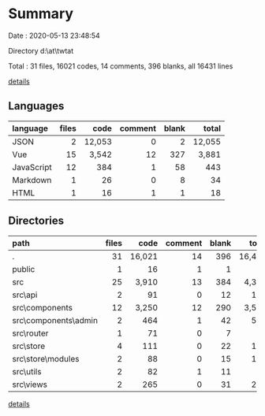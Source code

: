 # Summary

Date : 2020-05-13 23:48:54

Directory d:\at\twtat

Total : 31 files,  16021 codes, 14 comments, 396 blanks, all 16431 lines

[details](details.md)

## Languages
| language | files | code | comment | blank | total |
| :--- | ---: | ---: | ---: | ---: | ---: |
| JSON | 2 | 12,053 | 0 | 2 | 12,055 |
| Vue | 15 | 3,542 | 12 | 327 | 3,881 |
| JavaScript | 12 | 384 | 1 | 58 | 443 |
| Markdown | 1 | 26 | 0 | 8 | 34 |
| HTML | 1 | 16 | 1 | 1 | 18 |

## Directories
| path | files | code | comment | blank | total |
| :--- | ---: | ---: | ---: | ---: | ---: |
| . | 31 | 16,021 | 14 | 396 | 16,431 |
| public | 1 | 16 | 1 | 1 | 18 |
| src | 25 | 3,910 | 13 | 384 | 4,307 |
| src\api | 2 | 91 | 0 | 12 | 103 |
| src\components | 12 | 3,250 | 12 | 290 | 3,552 |
| src\components\admin | 2 | 464 | 1 | 42 | 507 |
| src\router | 1 | 71 | 0 | 7 | 78 |
| src\store | 4 | 111 | 0 | 22 | 133 |
| src\store\modules | 2 | 88 | 0 | 15 | 103 |
| src\utils | 2 | 82 | 1 | 11 | 94 |
| src\views | 2 | 265 | 0 | 31 | 296 |

[details](details.md)